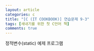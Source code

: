```yaml
---
layout: article
categories: c
title: "[C (IT COOKBOOK)] 연습문제 9-3"
tags: [새내기를 위한 첫 C언어 책]
comments: true
---
```


정적변수(static) 예제 프로그램

<script src="https://gist.github.com/junne47/db30b6c2e82503d7dcdd1d3cd01b047a.js"></script>

